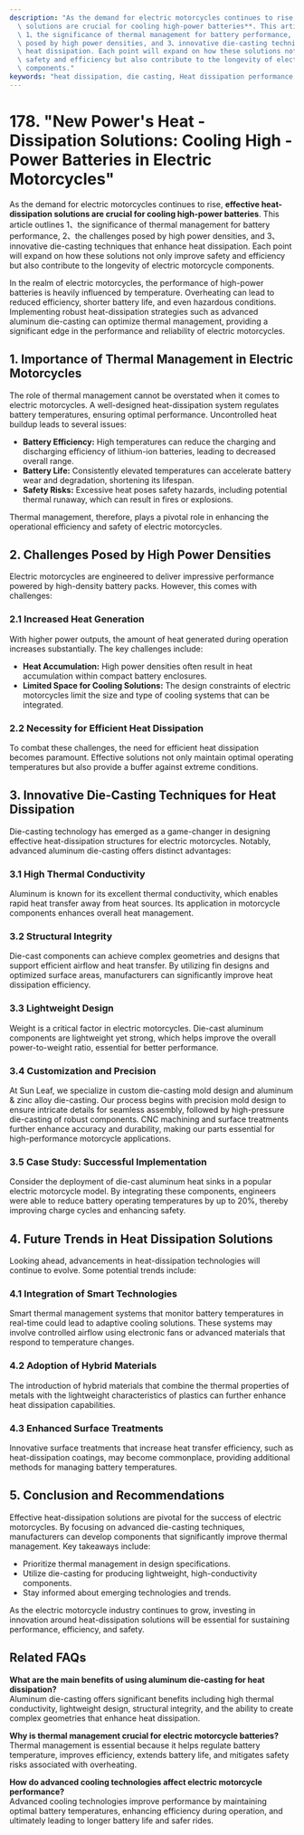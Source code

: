 ```yaml
---
description: "As the demand for electric motorcycles continues to rise, **effective heat-dissipation\
  \ solutions are crucial for cooling high-power batteries**. This article outlines\
  \ 1、the significance of thermal management for battery performance, 2、the challenges\
  \ posed by high power densities, and 3、innovative die-casting techniques that enhance\
  \ heat dissipation. Each point will expand on how these solutions not only improve\
  \ safety and efficiency but also contribute to the longevity of electric motorcycle\
  \ components."
keywords: "heat dissipation, die casting, Heat dissipation performance, Heat dissipation efficiency"
---
```

# 178. "New Power's Heat - Dissipation Solutions: Cooling High - Power Batteries in Electric Motorcycles"

As the demand for electric motorcycles continues to rise, **effective heat-dissipation solutions are crucial for cooling high-power batteries**. This article outlines 1、the significance of thermal management for battery performance, 2、the challenges posed by high power densities, and 3、innovative die-casting techniques that enhance heat dissipation. Each point will expand on how these solutions not only improve safety and efficiency but also contribute to the longevity of electric motorcycle components.

In the realm of electric motorcycles, the performance of high-power batteries is heavily influenced by temperature. Overheating can lead to reduced efficiency, shorter battery life, and even hazardous conditions. Implementing robust heat-dissipation strategies such as advanced aluminum die-casting can optimize thermal management, providing a significant edge in the performance and reliability of electric motorcycles.

## **1. Importance of Thermal Management in Electric Motorcycles**

The role of thermal management cannot be overstated when it comes to electric motorcycles. A well-designed heat-dissipation system regulates battery temperatures, ensuring optimal performance. Uncontrolled heat buildup leads to several issues:

- **Battery Efficiency:** High temperatures can reduce the charging and discharging efficiency of lithium-ion batteries, leading to decreased overall range.
- **Battery Life:** Consistently elevated temperatures can accelerate battery wear and degradation, shortening its lifespan.
- **Safety Risks:** Excessive heat poses safety hazards, including potential thermal runaway, which can result in fires or explosions.

Thermal management, therefore, plays a pivotal role in enhancing the operational efficiency and safety of electric motorcycles. 

## **2. Challenges Posed by High Power Densities**

Electric motorcycles are engineered to deliver impressive performance powered by high-density battery packs. However, this comes with challenges:

### **2.1 Increased Heat Generation**

With higher power outputs, the amount of heat generated during operation increases substantially. The key challenges include:

- **Heat Accumulation:** High power densities often result in heat accumulation within compact battery enclosures.
- **Limited Space for Cooling Solutions:** The design constraints of electric motorcycles limit the size and type of cooling systems that can be integrated.

### **2.2 Necessity for Efficient Heat Dissipation**

To combat these challenges, the need for efficient heat dissipation becomes paramount. Effective solutions not only maintain optimal operating temperatures but also provide a buffer against extreme conditions.

## **3. Innovative Die-Casting Techniques for Heat Dissipation**

Die-casting technology has emerged as a game-changer in designing effective heat-dissipation structures for electric motorcycles. Notably, advanced aluminum die-casting offers distinct advantages:

### **3.1 High Thermal Conductivity**

Aluminum is known for its excellent thermal conductivity, which enables rapid heat transfer away from heat sources. Its application in motorcycle components enhances overall heat management.

### **3.2 Structural Integrity**

Die-cast components can achieve complex geometries and designs that support efficient airflow and heat transfer. By utilizing fin designs and optimized surface areas, manufacturers can significantly improve heat dissipation efficiency.

### **3.3 Lightweight Design**

Weight is a critical factor in electric motorcycles. Die-cast aluminum components are lightweight yet strong, which helps improve the overall power-to-weight ratio, essential for better performance.

### **3.4 Customization and Precision**

At Sun Leaf, we specialize in custom die-casting mold design and aluminum & zinc alloy die-casting. Our process begins with precision mold design to ensure intricate details for seamless assembly, followed by high-pressure die-casting of robust components. CNC machining and surface treatments further enhance accuracy and durability, making our parts essential for high-performance motorcycle applications.

### **3.5 Case Study: Successful Implementation**

Consider the deployment of die-cast aluminum heat sinks in a popular electric motorcycle model. By integrating these components, engineers were able to reduce battery operating temperatures by up to 20%, thereby improving charge cycles and enhancing safety.

## **4. Future Trends in Heat Dissipation Solutions**

Looking ahead, advancements in heat-dissipation technologies will continue to evolve. Some potential trends include:

### **4.1 Integration of Smart Technologies**

Smart thermal management systems that monitor battery temperatures in real-time could lead to adaptive cooling solutions. These systems may involve controlled airflow using electronic fans or advanced materials that respond to temperature changes.

### **4.2 Adoption of Hybrid Materials**

The introduction of hybrid materials that combine the thermal properties of metals with the lightweight characteristics of plastics can further enhance heat dissipation capabilities.

### **4.3 Enhanced Surface Treatments**

Innovative surface treatments that increase heat transfer efficiency, such as heat-dissipation coatings, may become commonplace, providing additional methods for managing battery temperatures.

## **5. Conclusion and Recommendations**

Effective heat-dissipation solutions are pivotal for the success of electric motorcycles. By focusing on advanced die-casting techniques, manufacturers can develop components that significantly improve thermal management. Key takeaways include:

- Prioritize thermal management in design specifications.
- Utilize die-casting for producing lightweight, high-conductivity components.
- Stay informed about emerging technologies and trends.

As the electric motorcycle industry continues to grow, investing in innovation around heat-dissipation solutions will be essential for sustaining performance, efficiency, and safety.

## Related FAQs

**What are the main benefits of using aluminum die-casting for heat dissipation?**  
Aluminum die-casting offers significant benefits including high thermal conductivity, lightweight design, structural integrity, and the ability to create complex geometries that enhance heat dissipation.

**Why is thermal management crucial for electric motorcycle batteries?**  
Thermal management is essential because it helps regulate battery temperature, improves efficiency, extends battery life, and mitigates safety risks associated with overheating.

**How do advanced cooling technologies affect electric motorcycle performance?**  
Advanced cooling technologies improve performance by maintaining optimal battery temperatures, enhancing efficiency during operation, and ultimately leading to longer battery life and safer rides.
